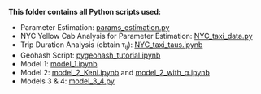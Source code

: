 **This folder contains all Python scripts used:**

* Parameter Estimation: [params_estimation.py ](https://github.com/brianallen131/Uber-Predictive-Load-Management/blob/master/Python%20Scripts/params_estimation.py)
* NYC Yellow Cab Analysis for Parameter Estimation: [NYC_taxi_data.py](https://github.com/brianallen131/Uber-Predictive-Load-Management/blob/master/Python%20Scripts/NYC_taxi_data.py)
* Trip Duration Analysis (obtain &tau;<sub>ij</sub>): [NYC_taxi_taus.ipynb](https://github.com/brianallen131/Uber-Predictive-Load-Management/blob/master/Python%20Scripts/NYC_taxi_taus.ipynb)
* Geohash Script: [pygeohash_tutorial.ipynb](https://github.com/brianallen131/Uber-Predictive-Load-Management/blob/master/Python%20Scripts/pygeohash_tutorial.ipynb)
* Model 1: [model_1.ipynb](https://github.com/brianallen131/Uber-Predictive-Load-Management/blob/master/Python%20Scripts/model_1.ipynb)
* Model 2: [model_2_Keni.ipynb](https://github.com/brianallen131/Uber-Predictive-Load-Management/blob/master/Python%20Scripts/model_2_Keni.ipynb) and [model_2_with_&alpha;.ipynb](https://github.com/brianallen131/Uber-Predictive-Load-Management/blob/master/Python%20Scripts/model_2_with_&alpha;.ipynb)
* Models 3 & 4: [model_3_4.py](https://github.com/brianallen131/Uber-Predictive-Load-Management/blob/master/Python%20Scripts/model_3_4.py) 
